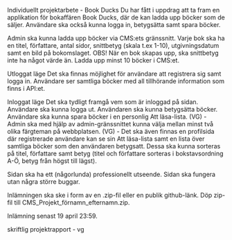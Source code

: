 Individuellt projektarbete - Book Ducks
Du har fått i uppdrag att ta fram en applikation för bokaffären Book Ducks, där de kan ladda upp böcker som de säljer. Användare ska också kunna logga in, betygsätta samt spara böcker.

Admin ska kunna ladda upp böcker via CMS:ets gränssnitt.
Varje bok ska ha en titel, författare, antal sidor, snittbetyg (skala t.ex 1-10), utgivningsdatum samt en bild på bokomslaget. 
OBS! När en bok skapas upp, ska snittbetyg inte ha något värde än.
Ladda upp minst 10 böcker i CMS:et.

Utloggat läge
Det ska finnas möjlighet för användare att registrera sig samt logga in.
Användare ser samtliga böcker med all tillhörande information som finns i API:et.

Inloggat läge
Det ska tydligt framgå vem som är inloggad på sidan. Användare ska kunna logga ut.
Användaren ska kunna betygsätta böcker.
Användare ska kunna spara böcker i en personlig Att läsa-lista.
(VG) - Admin ska med hjälp av admin-gränssnittet kunna välja mellan minst två olika färgteman på webbplatsen.
(VG) - Det ska även finnas en profilsida där registrerade användare kan se sin Att läsa-lista samt en lista över samtliga böcker som den användaren betygsatt. Dessa ska kunna sorteras på titel, författare samt betyg (titel och författare sorteras i bokstavsordning A-Ö, betyg från högst till lägst).

Sidan ska ha ett (någorlunda) professionellt utseende.
Sidan ska fungera utan några större buggar.

Inlämningen ska ske i form av en .zip-fil eller en publik github-länk.
Döp zip-fil till CMS_Projekt_förnamn_efternamn.zip.

Inlämning senast 19 april 23:59.

skriftlig projektrapport - vg


